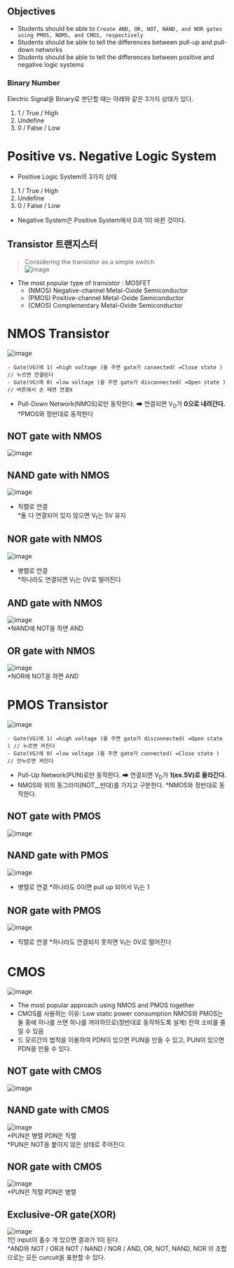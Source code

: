 ## Objectives
- Students should be able to `Create AND, OR, NOT, NAND, and NOR gates using PMOS, NOMS, and CMOS, respectively`
- Students should be able to tell the differences between pull-up and pull-down networks
- Students should be able to tell the differences between positive and negative logic systems

### Binary Number
Electric Signal을 Binary로 판단할 때는 아래와 같은 3가지 상태가 있다.
1. 1 / True / High
2. Undefine
3. 0 / False / Low

# Positive vs. Negative Logic System
- Positive Logic System의 3가지 상태
1. 1 / True / High
2. Undefine
3. 0 / False / Low
- Negative System은 Positive System에서 0과 1이 바뀐 것이다.

## Transistor 트랜지스터
> Considering the transistor as a simple switch
<br/>![image](https://user-images.githubusercontent.com/56028436/112167021-7dfebf80-8c33-11eb-9d5e-8163f5d3e045.png)

- The most popular type of transistor : MOSFET
  - (NMOS) Negative-channel Metal-Oxide Semiconductor
  - (PMOS) Positive-channel Metal-Oxide Semiconductor
  - (CMOS) Complementary Metal-Oxide Semiconductor

# NMOS Transistor
![image](https://user-images.githubusercontent.com/56028436/112167187-9a9af780-8c33-11eb-8cc1-14845d564f91.png)
```
- Gate(VG)에 1( =high voltage )을 주면 gate가 connected( =Close state ) // 누르면 연결된다
- Gate(VG)에 0( =low voltage )을 주면 gate가 disconnected( =Open state ) // 버튼에서 손 떼면 연결X
```
- Pull-Down Network(NMOS)로만 동작한다.
  ➡ 연결되면 V<sub>D</sub>가 **0으로 내려간다.**
*PMOS와 정반대로 동작한다

## NOT gate with NMOS
![image](https://user-images.githubusercontent.com/56028436/112168894-0b8edf00-8c35-11eb-9a8b-81ae5a69bd8b.png)
## NAND gate with NMOS
![image](https://user-images.githubusercontent.com/56028436/112169048-2f522500-8c35-11eb-850b-6f1154ab49ea.png)
- 직렬로 연결
<br/>*둘 다 연결되어 있지 않으면 V<sub>f</sub>는 5V 유지
## NOR gate with NMOS
![image](https://user-images.githubusercontent.com/56028436/112169507-98d23380-8c35-11eb-970d-c32579d504d6.png)
- 병렬로 연결 
<br/>*하나라도 연결되면 V<sub>f</sub>는 0V로 떨어진다
## AND gate with NMOS
![image](https://user-images.githubusercontent.com/56028436/112169567-a7b8e600-8c35-11eb-92a7-58f961b3e77b.png)
<br/>*NAND에 NOT을 하면 AND
## OR gate with NMOS
![image](https://user-images.githubusercontent.com/56028436/112169728-cd45ef80-8c35-11eb-9028-72159f8d972d.png)
<br/>*NOR에 NOT을 하면 AND

# PMOS Transistor
![image](https://user-images.githubusercontent.com/56028436/112167675-f9f90780-8c33-11eb-87c7-0754727dcd1c.png)
```
- Gate(VG)에 1( =high voltage )을 주면 gate가 disconnected( =Open state ) // 누르면 꺼진다
- Gate(VG)에 0( =low voltage )을 주면 gate가 connected( =Close state ) // 안누르면 켜진다
```
- Pull-Up Network(PUN)로만 동작한다.
  ➡ 연결되면 V<sub>D</sub>가 **1(ex.5V)로 올라간다.**
- NMOS와 위의 동그라미(NOT__반대)를 가지고 구분한다.
*NMOS와 정반대로 동작한다.

## NOT gate with PMOS
![image](https://user-images.githubusercontent.com/56028436/112169910-f5cde980-8c35-11eb-81a8-f4919ab363ca.png)
## NAND gate with PMOS
![image](https://user-images.githubusercontent.com/56028436/112169985-0716f600-8c36-11eb-9a4d-2dfcb8c6a69a.png)
- 병렬로 연결
*하나라도 0이면 pull up 되어서 V<sub>f</sub>는 1
## NOR gate with PMOS
![image](https://user-images.githubusercontent.com/56028436/112170018-10a05e00-8c36-11eb-8d9c-2fee3cc3cd97.png)
- 직렬로 연결 
*하나라도 연결되지 못하면 V<sub>f</sub>는 0V로 떨어진다

# CMOS
![image](https://user-images.githubusercontent.com/56028436/112170666-945a4a80-8c36-11eb-9f76-93ad1c071d17.png)
- The most popular approach using NMOS and PMOS together
- CMOS를 사용하는 이유: Low static power consumption
  NMOS와 PMOS는 둘 중에 하나를 쓰면 하나를 꺼야하므로(정반대로 동작하도록 설계) 전력 소비를 줄일 수 있음
- 드 모르간의 법칙을 이용하여 PDN이 있으면 PUN을 만들 수 있고, PUN이 있으면 PDN을 만들 수 있다.

## NOT gate with CMOS
![image](https://user-images.githubusercontent.com/56028436/112170961-d1bed800-8c36-11eb-9b7d-eef65a6d110c.png)
## NAND gate with CMOS
![image](https://user-images.githubusercontent.com/56028436/112172178-d3d56680-8c37-11eb-8609-405dac6face9.png)
<br/>*PUN은 병렬 PDN은 직렬
<br/>*PUN은 NOT을 붙이지 않은 상태로 주어진다.
## NOR gate with CMOS
![image](https://user-images.githubusercontent.com/56028436/112172465-15661180-8c38-11eb-970d-6c24439020f9.png)
<br/>*PUN은 직렬 PDN은 병렬
## Exclusive-OR gate(XOR)
![image](https://user-images.githubusercontent.com/56028436/112173440-e9975b80-8c38-11eb-80da-4937df156926.png)
<br/>1인 input이 홀수 개 있으면 결과가 1이 된다.
<br/>*AND와 NOT / OR과 NOT / NAND / NOR / AND, OR, NOT, NAND, NOR 의 조합으로는 모든 curcuit을 표현할 수 있다.
